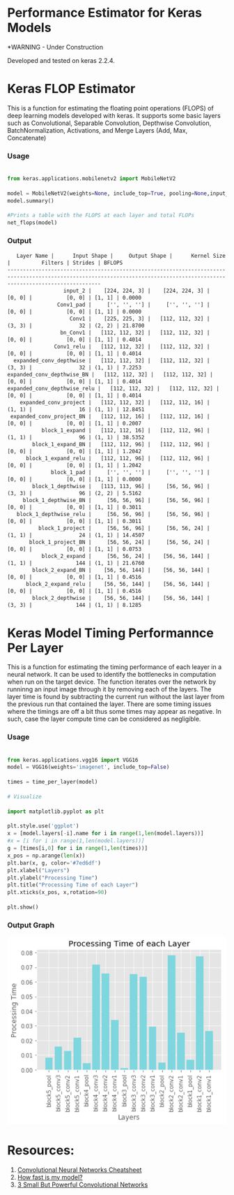 # Performance Estimator for Keras Models
*WARNING - Under Construction

Developed and tested on keras 2.2.4.

# Keras FLOP Estimator

This is a function for estimating the floating point operations (FLOPS) of deep learning models developed with keras. It supports some basic layers such as Convolutional, Separable Convolution, Depthwise Convolution, BatchNormalization, Activations, and Merge Layers (Add, Max, Concatenate)

### Usage

```python

from keras.applications.mobilenetv2 import MobileNetV2

model = MobileNetV2(weights=None, include_top=True, pooling=None,input_shape=(224,224,3))
model.summary()

#Prints a table with the FLOPS at each layer and total FLOPs
net_flops(model)

```

### Output
```
   Layer Name |      Input Shape |     Output Shape |      Kernel Size |          Filters | Strides | BFLOPS
--------------------------------------------------------------------------------------------------------------------------------------------------------------------------
                  input_2 |    [224, 224, 3] |    [224, 224, 3] |           [0, 0] |           [0, 0] | [1, 1] | 0.0000
                Conv1_pad |     ['', '', ''] |     ['', '', ''] |           [0, 0] |           [0, 0] | [1, 1] | 0.0000
                    Conv1 |    [225, 225, 3] |   [112, 112, 32] |           (3, 3) |               32 | (2, 2) | 21.8700
                 bn_Conv1 |   [112, 112, 32] |   [112, 112, 32] |           [0, 0] |           [0, 0] | [1, 1] | 0.4014
               Conv1_relu |   [112, 112, 32] |   [112, 112, 32] |           [0, 0] |           [0, 0] | [1, 1] | 0.4014
  expanded_conv_depthwise |   [112, 112, 32] |   [112, 112, 32] |           (3, 3) |               32 | (1, 1) | 7.2253
expanded_conv_depthwise_BN |   [112, 112, 32] |   [112, 112, 32] |           [0, 0] |           [0, 0] | [1, 1] | 0.4014
expanded_conv_depthwise_relu |   [112, 112, 32] |   [112, 112, 32] |           [0, 0] |           [0, 0] | [1, 1] | 0.4014
    expanded_conv_project |   [112, 112, 32] |   [112, 112, 16] |           (1, 1) |               16 | (1, 1) | 12.8451
 expanded_conv_project_BN |   [112, 112, 16] |   [112, 112, 16] |           [0, 0] |           [0, 0] | [1, 1] | 0.2007
           block_1_expand |   [112, 112, 16] |   [112, 112, 96] |           (1, 1) |               96 | (1, 1) | 38.5352
        block_1_expand_BN |   [112, 112, 96] |   [112, 112, 96] |           [0, 0] |           [0, 0] | [1, 1] | 1.2042
      block_1_expand_relu |   [112, 112, 96] |   [112, 112, 96] |           [0, 0] |           [0, 0] | [1, 1] | 1.2042
              block_1_pad |     ['', '', ''] |     ['', '', ''] |           [0, 0] |           [0, 0] | [1, 1] | 0.0000
        block_1_depthwise |   [113, 113, 96] |     [56, 56, 96] |           (3, 3) |               96 | (2, 2) | 5.5162
     block_1_depthwise_BN |     [56, 56, 96] |     [56, 56, 96] |           [0, 0] |           [0, 0] | [1, 1] | 0.3011
   block_1_depthwise_relu |     [56, 56, 96] |     [56, 56, 96] |           [0, 0] |           [0, 0] | [1, 1] | 0.3011
          block_1_project |     [56, 56, 96] |     [56, 56, 24] |           (1, 1) |               24 | (1, 1) | 14.4507
       block_1_project_BN |     [56, 56, 24] |     [56, 56, 24] |           [0, 0] |           [0, 0] | [1, 1] | 0.0753
           block_2_expand |     [56, 56, 24] |    [56, 56, 144] |           (1, 1) |              144 | (1, 1) | 21.6760
        block_2_expand_BN |    [56, 56, 144] |    [56, 56, 144] |           [0, 0] |           [0, 0] | [1, 1] | 0.4516
      block_2_expand_relu |    [56, 56, 144] |    [56, 56, 144] |           [0, 0] |           [0, 0] | [1, 1] | 0.4516
        block_2_depthwise |    [56, 56, 144] |    [56, 56, 144] |           (3, 3) |              144 | (1, 1) | 8.1285
```

# Keras Model Timing Performannce Per Layer

This is a function for estimating the timing performance of each leayer in a neural network. It can be used to identify the bottlenecks in computation when run on the target device. The function iterates over the network by runninng an input image through it by removing each of the layers. The layer time is found by subtracting the current run without the last layer from the previous run that contained the layer. There are some timing issues where the timings are off a bit thus some times may appear as negative. In such, case the layer compute time can be considered as negligible.

### Usage

```python

from keras.applications.vgg16 import VGG16
model = VGG16(weights='imagenet', include_top=False)

times = time_per_layer(model)

# Visualize

import matplotlib.pyplot as plt

plt.style.use('ggplot')
x = [model.layers[-i].name for i in range(1,len(model.layers))]
#x = [i for i in range(1,len(model.layers))]
g = [times[i,0] for i in range(1,len(times))]
x_pos = np.arange(len(x))
plt.bar(x, g, color='#7ed6df')
plt.xlabel("Layers")
plt.ylabel("Processing Time")
plt.title("Processing Time of each Layer")
plt.xticks(x_pos, x,rotation=90)

plt.show()

```
### Output Graph

<img src="./Figures/VGG16_timings.png" width="512">

# Resources:
1. [Convolutional Neural Networks Cheatsheet](https://stanford.edu/~shervine/teaching/cs-230/cheatsheet-convolutional-neural-networks)
2. [How fast is my model?](https://machinethink.net/blog/how-fast-is-my-model/)
3. [3 Small But Powerful Convolutional Networks](https://towardsdatascience.com/3-small-but-powerful-convolutional-networks-27ef86faa42d)
